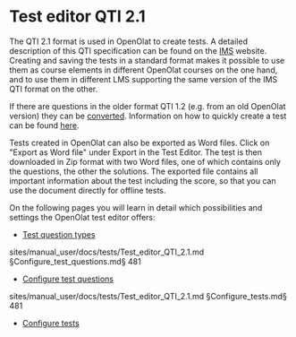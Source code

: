 # Test editor QTI 2.1

The QTI 2.1 format is used in OpenOlat to create tests. A detailed description
of this QTI specification can be found on the [IMS](http://www.imsglobal.org/)
website. Creating and saving the tests in a standard format makes it possible
to use them as course elements in different OpenOlat courses on the one hand,
and to use them in different LMS supporting the same version of the IMS QTI
format on the other.

If there are questions in the older format QTI 1.2 (e.g. from an old OpenOlat
version) they can be [converted](Changing_from_QTI_1.2_to_QTI_2.1.md).
Information on how to quickly create a test can be found
[here](Four_Steps_to_Your_Test_or_Self-test.md).

Tests created in OpenOlat can also be exported as Word files. Click on "Export
as Word file" under Export in the Test Editor. The test is then downloaded in
Zip format with two Word files, one of which contains only the questions, the
other the solutions. The exported file contains all important information
about the test including the score, so that you can use the document directly
for offline tests.

On the following pages you will learn in detail which possibilities and
settings the OpenOlat test editor offers:

  * [Test question types](Test_question_types.md)

sites/manual_user/docs/tests/Test_editor_QTI_2.1.md §Configure_test_questions.md§ 481
  * [Configure test questions](Configure_test_questions.md)

sites/manual_user/docs/tests/Test_editor_QTI_2.1.md §Configure_tests.md§ 481
  * [Configure tests](Configure_tests.md)

  

